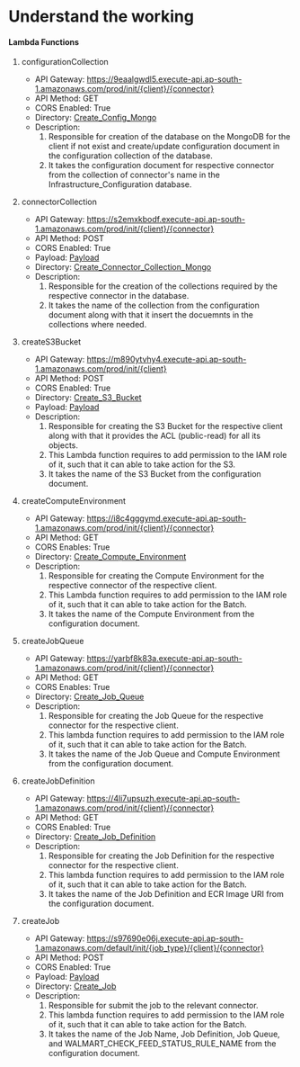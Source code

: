 # Understand the working

#### Lambda Functions
1. configurationCollection
    - API Gateway: https://9eaalgwdl5.execute-api.ap-south-1.amazonaws.com/prod/init/{client}/{connector}
    - API Method: GET
    - CORS Enabled: True
    - Directory: [Create_Config_Mongo](Create_Config_Mongo)
    - Description: 
        1. Responsible for creation of the database on the MongoDB for the client if not exist and create/update configuration document in the configuration collection of the database.
        2. It takes the configuration document for respective connector from the collection of connector's name in the Infrastructure_Configuration database.

2. connectorCollection
    - API Gateway: https://s2emxkbodf.execute-api.ap-south-1.amazonaws.com/prod/init/{client}/{connector}
    - API Method: POST
    - CORS Enabled: True
    - Payload: [Payload](Payloads/connectorCollectionPayload.md)
    - Directory: [Create_Connector_Collection_Mongo](Create_Connector_Collection_Mongo)
    - Description:
        1. Responsible for the creation of the collections required by the respective connector in the database.
        2. It takes the name of the collection from the configuration document along with that it insert the docuemnts in the collections where needed.

3. createS3Bucket
    - API Gateway: https://m890ytvhy4.execute-api.ap-south-1.amazonaws.com/prod/init/{client}
    - API Method: POST
    - CORS Enabled: True
    - Directory: [Create_S3_Bucket](Create_S3_Bucket)
    - Payload: [Payload](Payloads/s3BucketPayload.md) 
    - Description:
        1. Responsible for creating the S3 Bucket for the respective client along with that it provides the ACL (public-read) for all its objects.
        2. This Lambda function requires to add permission to the IAM role of it, such that it can able to take action for the S3.
        3. It takes the name of the S3 Bucket from the configuration document.

4. createComputeEnvironment
    - API Gateway: https://i8c4gggymd.execute-api.ap-south-1.amazonaws.com/prod/init/{client}/{connector}
    - API Method: GET
    - CORS Enables: True
    - Directory: [Create_Compute_Environment](Create_Compute_Environment)
    - Description:
        1. Responsible for creating the Compute Environment for the respective connector of the respective client.
        2. This Lambda function requires to add permission to the IAM role of it, such that it can able to take action for the Batch.
        3. It takes the name of the Compute Environment from the configuration document.

5. createJobQueue
    - API Gateway: https://yarbf8k83a.execute-api.ap-south-1.amazonaws.com/prod/init/{client}/{connector}
    - API Method: GET
    - CORS Enables: True
    - Directory: [Create_Job_Queue](Create_Job_Queue)
    - Description:
        1. Responsible for creating the Job Queue for the respective connector for the respective client.
        2. This lambda function requires to add permission to the IAM role of it, such that it can able to take action for the Batch.
        3. It takes the name of the Job Queue and Compute Environment from the configuration document.

6. createJobDefinition
    - API Gateway: https://4li7upsuzh.execute-api.ap-south-1.amazonaws.com/prod/init/{client}/{connector}
    - API Method: GET
    - CORS Enabled: True
    - Directory: [Create_Job_Definition](Create_Job_Definition)
    - Description:
        1. Responsible for creating the Job Definition for the respective connector for the respective client.
        2. This lambda function requires to add permission to the IAM role of it, such that it can able to take action for the Batch.
        3. It takes the name of the Job Definition and ECR Image URI from the configuration document.

7. createJob
    - API Gateway: https://s97690e06j.execute-api.ap-south-1.amazonaws.com/default/init/{job_type}/{client}/{connector}
    - API Method: POST
    - CORS Enabled: True
    - Payload: [Payload](Payloads/createJobPayload.md)
    - Directory: [Create_Job](Create_Job)
    - Description:
        1. Responsible for submit the job to the relevant connector.
        2. This lambda function requires to add permission to the IAM role of it, such that it can able to take action for the Batch.
        3. It takes the name of the Job Name, Job Definition, Job Queue, and WALMART_CHECK_FEED_STATUS_RULE_NAME from the configuration document.
